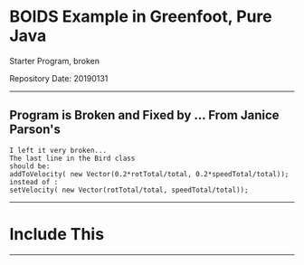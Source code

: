 # BOIDS Example in Greenfoot, Pure Java
Starter Program, broken

Repository Date: 20190131

---

## Program is Broken and Fixed by ... From Janice Parson's

```
I left it very broken...
The last line in the Bird class
should be:
addToVelocity( new Vector(0.2*rotTotal/total, 0.2*speedTotal/total));
instead of :
setVelocity( new Vector(rotTotal/total, speedTotal/total));  
```

---

# Include This

---
